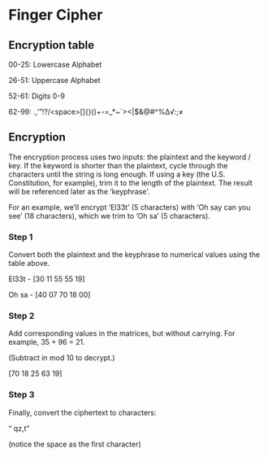 # Finger Cipher
## Encryption table

00-25: Lowercase Alphabet

26-51: Uppercase Alphabet

52-61: Digits 0-9

62-99: .,’”!?/\<space>[]{}()+-=_*~`><|$&@#^%∆√</tab></enter>:;≠


## Encryption

The encryption process uses two inputs: the plaintext and the keyword / key. If the keyword is shorter than the plaintext, cycle through the characters until the string is long enough. If using a key (the U.S. Constitution, for example), trim it to the length of the plaintext. The result will be referenced later as the ‘keyphrase’.

For an example, we’ll encrypt ‘El33t’ (5 characters) with ‘Oh say can you see’ (18 characters), which we trim to ‘Oh sa’ (5 characters).

### Step 1
Convert both the plaintext and the keyphrase to numerical values using the table above. 

El33t - [30 11 55 55 19]

Oh sa - [40 07 70 18 00]

### Step 2

Add corresponding values in the matrices, but without carrying. For example, 35 + 96 = 21. 

(Subtract in mod 10 to decrypt.)

[70 18 25 63 19]
  
### Step 3

Finally, convert the ciphertext to characters:

“ qz,t”

(notice the space as the first character)
